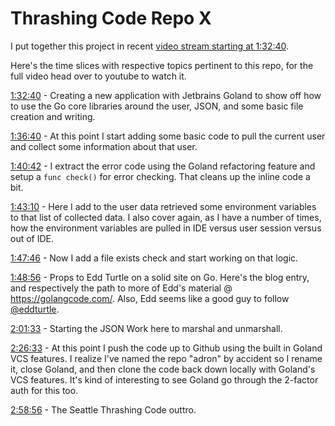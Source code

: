 # Thrashing Code Repo X

I put together this project in recent [video stream starting at 1:32:40](https://youtu.be/sg4Nnnb-Vvc?t=5560).

Here's the time slices with respective topics pertinent to this repo, for the full video head over to youtube to watch it.

<a  href="https://youtu.be/sg4Nnnb-Vvc?t=5560s">1:32:40</a> - Creating a new application with Jetbrains Goland to show off how to use the Go core libraries around the user, JSON, and some basic file creation and writing.

<a  href="https://youtu.be/sg4Nnnb-Vvc?t=5800s">1:36:40</a> - At this point I start adding some basic code to pull the current user and collect some information about that user.

<a  href="https://youtu.be/sg4Nnnb-Vvc?t=6042s">1:40:42</a> - I extract the error code using the Goland refactoring feature and setup a `func check()` for error checking. That cleans up the inline code a bit.

<a  href="https://youtu.be/sg4Nnnb-Vvc?t=6190s">1:43:10</a> - Here I add to the user data retrieved some environment variables to that list of collected data. I also cover again, as I have a number of times, how the environment variables are pulled in IDE versus user session versus out of IDE.

<a  href="https://youtu.be/sg4Nnnb-Vvc?t=6466s">1:47:46</a> - Now I add a file exists check and start working on that logic.

<a  href="https://youtu.be/sg4Nnnb-Vvc?t=6536s">1:48:56</a> - Props to Edd Turtle on a solid site on Go. Here's the blog entry, and respectively the path to more of Edd's material @ https://golangcode.com/. Also, Edd seems like a good guy to follow [@eddturtle](https://twitter.com/eddturtle).

<a  href="https://youtu.be/sg4Nnnb-Vvc?t=7293s">2:01:33</a> - Starting the JSON Work here to marshal and unmarshall.

<a  href="https://youtu.be/sg4Nnnb-Vvc?t=8793s">2:26:33</a> - At this point I push the code up to Github using the built in Goland VCS features. I realize I've named the repo "adron" by accident so I rename it, close Goland, and then clone the code back down locally with Goland's VCS features. It's kind of interesting to see Goland go through the 2-factor auth for this too.

<a  href="https://youtu.be/sg4Nnnb-Vvc?t=10736s">2:58:56</a> - The Seattle Thrashing Code outtro.</yt-formatted-string></div>
